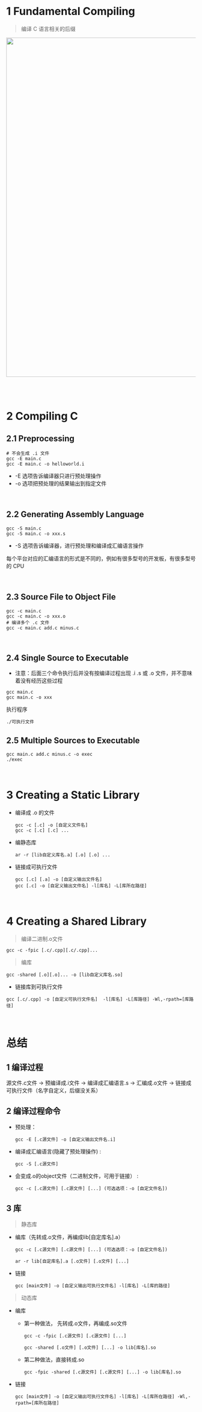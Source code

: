 &emsp;
# 1 Fundamental Compiling
>编译 C 语言相关的后缀
<div align=center>
<image src='imgs/filenamesuffixes1.png' width=900>
</div>
&emsp;


&emsp;
# 2 Compiling C

## 2.1 Preprocessing

```shell
# 不会生成 .i 文件
gcc -E main.c
gcc -E main.c -o helloworld.i
```
- -E 选项告诉编译器只进行预处理操作
- -o 选项把预处理的结果输出到指定文件      


&emsp;
## 2.2 Generating Assembly Language
```shell
gcc -S main.c
gcc -S main.c -o xxx.s
```
- -S 选项告诉编译器，进行预处理和编译成汇编语言操作

每个平台对应的汇编语言的形式是不同的，例如有很多型号的开发板，有很多型号的 CPU


&emsp;
## 2.3 Source File to Object File
```shell
gcc -c main.c
gcc -c main.c -o xxx.o
# 编译多个 .c 文件
gcc -c main.c add.c minus.c
```

&emsp;
## 2.4 Single Source to Executable
- 注意：后面三个命令执行后并没有按编译过程出现 .i .s 或 .o 文件，并不意味着没有经历这些过程

```shell
gcc main.c
gcc main.c -o xxx
```

执行程序
```
./可执行文件
```

## 2.5 Multiple Sources to Executable
```
gcc main.c add.c minus.c -o exec
./exec
```


&emsp;
# 3 Creating a Static Library

- 编译成 .o 的文件
    ```shell
    gcc -c [.c] -o [自定义文件名] 
    gcc -c [.c] [.c] ...
    ```
- 编静态库
    ```shell
    ar -r [lib自定义库名.a] [.o] [.o] ...
    ```
- 链接成可执行文件
    ```shell
    gcc [.c] [.a] -o [自定义输出文件名]
    gcc [.c] -o [自定义输出文件名] -l[库名] -L[库所在路径]
    ```


&emsp;
# 4 Creating a Shared Library

>编译二进制.o文件
```shell
gcc -c -fpic [.c/.cpp][.c/.cpp]... 
```
>编库
```shell
gcc -shared [.o][.o]... -o [lib自定义库名.so]
```
- 链接库到可执行文件
```shell
gcc [.c/.cpp] -o [自定义可执行文件名]  -l[库名] -L[库路径] -Wl,-rpath=[库路径]
```

&emsp;
# 总结
## 1 编译过程
源文件.c文件 -> 预编译成.i文件 -> 编译成汇编语言.s -> 汇编成.o文件 -> 链接成可执行文件（名字自定义，后缀没关系）

## 2 编译过程命令
- 预处理： 
    ```
    gcc -E [.c源文件] -o [自定义输出文件名.i]
    ```
- 编译成汇编语言(隐藏了预处理操作) :
    ```
    gcc -S [.c源文件] 
    ```
- 会变成.o的object文件（二进制文件，可用于链接） :
    ```
    gcc -c [.c源文件] [.c源文件] [...] (可选选项：-o [自定文件名])
    ```
## 3 库
>静态库
- 编库（先转成.o文件，再编成lib[自定库名].a）
    ```
    gcc -c [.c源文件] [.c源文件] [...] (可选选项：-o [自定文件名])
    ```
    ```
    ar -r lib[自定库名].a [.o文件] [.o文件] [...]
    ```
- 链接
    ```
    gcc [main文件] -o [自定义输出可执行文件名] -l[库名] -L[库的路径]
    ```
>动态库
- 编库      
    - 第一种做法， 先转成.o文件，再编成.so文件
        ```shell
        gcc -c -fpic [.c源文件] [.c源文件] [...]
        ```
        ```shell
        gcc -shared [.o文件] [.o文件] [...] -o lib[库名].so
        ```
    - 第二种做法，直接转成.so
        ```shell
        gcc -fpic -shared [.c源文件] [.c源文件] [...] -o lib[库名].so
        ```
- 链接

    ```shell
    gcc [main文件] -o [自定义输出可执行文件名] -l[库名] -L[库所在路径] -Wl,-rpath=[库所在路径]
    ```
        